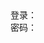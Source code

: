 <!doctype html>
<html lang="en">
<head>
	<meta charset="UTF-8">
	<title>Document</title>
</head>
<body>
	<div>登录：</div>
	<div>密码：</div>
</body>
</html>
